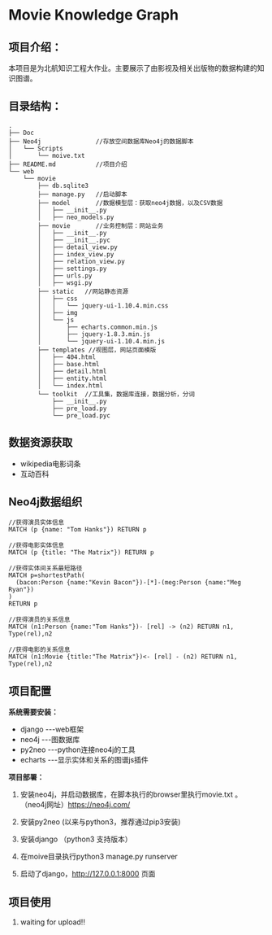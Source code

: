 # Movie Knowledge Graph

## 项目介绍：

本项目是为北航知识工程大作业。主要展示了由影视及相关出版物的数据构建的知识图谱。


## 目录结构：

```
.
├── Doc
├── Neo4j               //存放空间数据库Neo4j的数据脚本
│   └── Scripts
│       └── moive.txt
├── README.md           //项目介绍
└── web
    └── movie           
        ├── db.sqlite3
        ├── manage.py   //启动脚本
        ├── model       //数据模型层：获取neo4j数据，以及CSV数据
        │   ├── __init__.py
        │   ├── neo_models.py
        ├── movie       //业务控制层：网站业务
        │   ├── __init__.py
        │   ├── __init__.pyc
        │   ├── detail_view.py
        │   ├── index_view.py
        │   ├── relation_view.py
        │   ├── settings.py
        │   ├── urls.py
        │   ├── wsgi.py
        ├── static   //网站静态资源
        │   ├── css
        │   │   └── jquery-ui-1.10.4.min.css
        │   ├── img
        │   └── js
        │       ├── echarts.common.min.js
        │       ├── jquery-1.8.3.min.js
        │       └── jquery-ui-1.10.4.min.js
        ├── templates //视图层，网站页面模版
        │   ├── 404.html
        │   ├── base.html
        │   ├── detail.html
        │   ├── entity.html
        │   └── index.html
        └── toolkit  //工具集，数据库连接，数据分析，分词
            ├── __init__.py
            ├── pre_load.py
            └── pre_load.pyc

```



## 数据资源获取

- wikipedia电影词条
- 互动百科 

## Neo4j数据组织

```
//获得演员实体信息
MATCH (p {name: "Tom Hanks"}) RETURN p 

//获得电影实体信息
MATCH (p {title: "The Matrix"}) RETURN p

//获得实体间关系最短路径
MATCH p=shortestPath(
  (bacon:Person {name:"Kevin Bacon"})-[*]-(meg:Person {name:"Meg Ryan"})
)
RETURN p

//获得演员的关系信息
MATCH (n1:Person {name:"Tom Hanks"})- [rel] -> (n2) RETURN n1, Type(rel),n2

//获得电影的关系信息
MATCH (n1:Movie {title:"The Matrix"})<- [rel] - (n2) RETURN n1, Type(rel),n2
```

## 项目配置

**系统需要安装：**

- django     ---web框架
- neo4j      ---图数据库
- py2neo     ---python连接neo4j的工具
- echarts    ---显示实体和关系的图谱js插件

**项目部署：**

1. 安装neo4j，并启动数据库，在脚本执行的browser里执行movie.txt 。 （neo4j网址）https://neo4j.com/ 

2. 安装py2neo (以来与python3，推荐通过pip3安装)

3. 安装django （python3 支持版本）

4. 在moive目录执行python3 manage.py runserver

5. 启动了django，http://127.0.0.1:8000 页面

## 项目使用

1. waiting for upload!!
